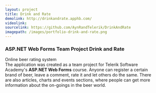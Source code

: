 ```yaml
---
layout: project
title: Drink and Rate
demolink: http://drinkandrate.apphb.com/
videolink: 
sourcelink: https://github.com/AynRandTelerik/DrinkAndRate
imagepath: /images/portfolio-drink-and-rate.png
---
```

<h3 class="lh-2">
	<span class="pull-right">
		<i class="tooltip icon-aspnet icon-aspnet-tooltip mr-5-px" aria-hidden="true"></i>
		<span class="tooltiptext technologies">ASP.NET Web Forms</span>
		<i class="tooltip icon fa-users " aria-hidden="true"></i>
		<span class="tooltiptext technologies">Team Project</span>
	</span>
Drink and Rate
</h3>

<div>Online beer rating system</div> 
<div>
The application was created as a team project for Telerik Software Academy's <b>ASP.NET Web Forms</b> course. 
Anyone can register a certain brand of beer, leave a comment, rate it and let others do the same. 
There are also articles, charts and events sections, where people can get more information about the on-goings 
in the beer world. 
</div>